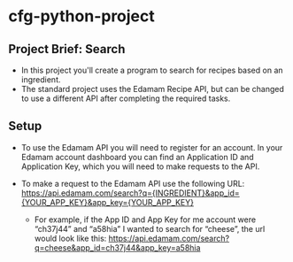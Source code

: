 # cfg-python-project
## Project Brief: __Search__<br>
- In this project you'll create a program to search for recipes based on an ingredient. <br>
- The standard project uses the Edamam Recipe API, but can be changed to use a different API after completing the required tasks.

## Setup
- To use the Edamam API you will need to register for an account. In your Edamam account
dashboard you can find an Application ID and Application Key, which you will need to make
requests to the API.
- To make a request to the Edamam API use the following URL:
https://api.edamam.com/search?q={INGREDIENT}&app_id={YOUR_APP_KEY}&app_key={YOUR_APP_KEY}

    - For example, if the App ID and App Key for me account were “ch37j44” and “a58hia” I wanted to
search for “cheese”, the url would look like this:
https://api.edamam.com/search?q=cheese&app_id=ch37j44&app_key=a58hia